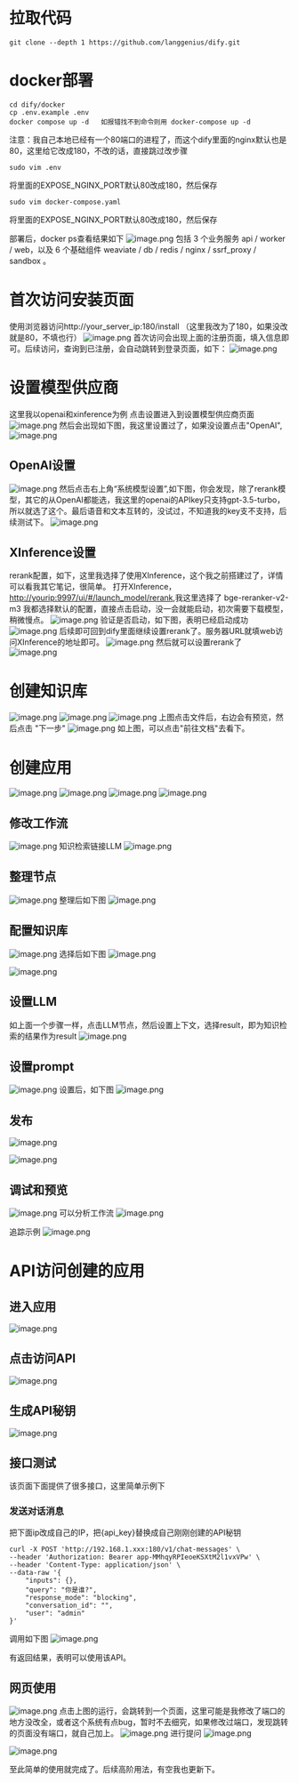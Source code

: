 # 拉取代码

```git
git clone --depth 1 https://github.com/langgenius/dify.git
```

# docker部署

```shell
cd dify/docker
cp .env.example .env
docker compose up -d   如报错找不到命令则用 docker-compose up -d
```
注意：我自己本地已经有一个80端口的进程了，而这个dify里面的nginx默认也是80，这里给它改成180，不改的话，直接跳过改步骤

```shell
sudo vim .env
```
将里面的EXPOSE_NGINX_PORT默认80改成180，然后保存
```shell
sudo vim docker-compose.yaml
```
将里面的EXPOSE_NGINX_PORT默认80改成180，然后保存

部署后，docker ps查看结果如下
![image.png](https://gitee.com/hxc8/images10/raw/master/img/202408261429323.png)
包括 3 个业务服务 api / worker / web，以及 6 个基础组件 weaviate / db / redis / nginx / ssrf_proxy / sandbox 。

# 首次访问安装页面
使用浏览器访问http://your_server_ip:180/install  （这里我改为了180，如果没改就是80，不填也行）
![image.png](https://gitee.com/hxc8/images10/raw/master/img/202408261435342.png)
首次访问会出现上面的注册页面，填入信息即可。后续访问，查询到已注册，会自动跳转到登录页面，如下：
![image.png](https://gitee.com/hxc8/images10/raw/master/img/202408261436556.png)
# 设置模型供应商
这里我以openai和xinference为例
点击设置进入到设置模型供应商页面
![image.png](https://gitee.com/hxc8/images10/raw/master/img/202408261439254.png)
然后会出现如下图，我这里设置过了，如果没设置点击"OpenAI",![image.png](https://gitee.com/hxc8/images10/raw/master/img/202408261450683.png)
## OpenAI设置
![image.png](https://gitee.com/hxc8/images10/raw/master/img/202408261450732.png)
然后点击右上角“系统模型设置”,如下图，你会发现，除了rerank模型，其它的从OpenAI都能选，我这里的openai的APIkey只支持gpt-3.5-turbo，所以就选了这个。最后语音和文本互转的，没试过，不知道我的key支不支持，后续测试下。
![image.png](https://gitee.com/hxc8/images10/raw/master/img/202408261452708.png)
## XInference设置
rerank配置，如下，这里我选择了使用XInference，这个我之前搭建过了，详情可以看我其它笔记，很简单。
打开XInference，[http://yourip:9997/ui/#/launch_model/rerank](http://yourip:9997/ui/#/launch_model/rerank),我这里选择了 bge-reranker-v2-m3
我都选择默认的配置，直接点击启动，没一会就能启动，初次需要下载模型，稍微慢点。
![image.png](https://gitee.com/hxc8/images10/raw/master/img/202408261457920.png)
验证是否启动，如下图，表明已经启动成功
![image.png](https://gitee.com/hxc8/images10/raw/master/img/202408261458546.png)
后续即可回到dify里面继续设置rerank了。服务器URL就填web访问XInference的地址即可。
![image.png](https://gitee.com/hxc8/images10/raw/master/img/202408261501958.png)
然后就可以设置rerank了
![image.png](https://gitee.com/hxc8/images10/raw/master/img/202408261502631.png)
# 创建知识库
![image.png](https://gitee.com/hxc8/images10/raw/master/img/202408261528646.png)
![image.png](https://gitee.com/hxc8/images10/raw/master/img/202408261532934.png)
![image.png](https://gitee.com/hxc8/images10/raw/master/img/202408261637137.png)
上图点击文件后，右边会有预览，然后点击 "下一步"
![image.png](https://gitee.com/hxc8/images9/raw/master/img/202408262008198.png)
如上图，可以点击"前往文档"去看下。
# 创建应用
![image.png](https://gitee.com/hxc8/images9/raw/master/img/202408262018713.png)
![image.png](https://gitee.com/hxc8/images9/raw/master/img/202408262031307.png)
![image.png](https://gitee.com/hxc8/images9/raw/master/img/202408262031759.png)
![image.png](https://gitee.com/hxc8/images9/raw/master/img/202408262032848.png)
## 修改工作流
![image.png](https://gitee.com/hxc8/images9/raw/master/img/202408262033906.png)
知识检索链接LLM
![image.png](https://gitee.com/hxc8/images9/raw/master/img/202408262034641.png)
## 整理节点
![image.png](https://gitee.com/hxc8/images9/raw/master/img/202408262035107.png)
整理后如下图
![image.png](https://gitee.com/hxc8/images9/raw/master/img/202408262035125.png)
## 配置知识库
![image.png](https://gitee.com/hxc8/images9/raw/master/img/202408262037558.png)
选择后如下图
![image.png](https://gitee.com/hxc8/images9/raw/master/img/202408262038970.png)

![image.png](https://gitee.com/hxc8/images9/raw/master/img/202408262046120.png)


## 设置LLM
如上面一个步骤一样，点击LLM节点，然后设置上下文，选择result，即为知识检索的结果作为result
![image.png](https://gitee.com/hxc8/images9/raw/master/img/202408262039240.png)
## 设置prompt
![image.png](https://gitee.com/hxc8/images9/raw/master/img/202408262042505.png)
设置后，如下图
![image.png](https://gitee.com/hxc8/images9/raw/master/img/202408262044173.png)
## 发布
![image.png](https://gitee.com/hxc8/images9/raw/master/img/202408262044866.png)

![image.png](https://gitee.com/hxc8/images9/raw/master/img/202408262044956.png)
## 调试和预览
![image.png](https://gitee.com/hxc8/images9/raw/master/img/202408262048390.png)
可以分析工作流
![image.png](https://gitee.com/hxc8/images9/raw/master/img/202408262050025.png)

追踪示例
![image.png](https://gitee.com/hxc8/images9/raw/master/img/202408262051828.png)

# API访问创建的应用
## 进入应用
![image.png](https://gitee.com/hxc8/images9/raw/master/img/202408262058521.png)
## 点击访问API
![image.png](https://gitee.com/hxc8/images9/raw/master/img/202408262100624.png)
## 生成API秘钥
![image.png](https://gitee.com/hxc8/images9/raw/master/img/202408262101299.png)
## 接口测试
该页面下面提供了很多接口，这里简单示例下
### 发送对话消息

把下面ip改成自己的IP，把{api_key}替换成自己刚刚创建的API秘钥
```shell
curl -X POST 'http://192.168.1.xxx:180/v1/chat-messages' \
--header 'Authorization: Bearer app-MMhqyRPIeoeKSXtM2l1vxVPw' \
--header 'Content-Type: application/json' \
--data-raw '{
    "inputs": {},
    "query": "你是谁?",
    "response_mode": "blocking",
    "conversation_id": "",
    "user": "admin"
}'
```
调用如下图
![image.png](https://gitee.com/hxc8/images9/raw/master/img/202408262111348.png)

有返回结果，表明可以使用该API。

## 网页使用
![image.png](https://gitee.com/hxc8/images9/raw/master/img/202408262130645.png)
点击上图的运行，会跳转到一个页面，这里可能是我修改了端口的地方没改全，或者这个系统有点bug，暂时不去细究，如果修改过端口，发现跳转的页面没有端口，就自己加上。
![image.png](https://gitee.com/hxc8/images9/raw/master/img/202408262131425.png)
进行提问
![image.png](https://gitee.com/hxc8/images9/raw/master/img/202408262132933.png)


![image.png](https://gitee.com/hxc8/images9/raw/master/img/202408262113830.png)

至此简单的使用就完成了。后续高阶用法，有空我也更新下。